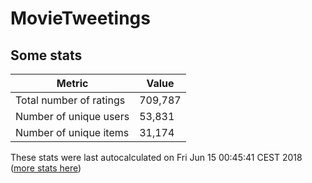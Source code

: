 # MovieTweetings
## Some stats

Metric | Value
--- | ---
Total number of ratings                 | 709,787
Number of unique users                  | 53,831
Number of unique items                  | 31,174
These stats were last autocalculated on Fri Jun 15 00:45:41 CEST 2018  ([more stats here](./stats.md))

